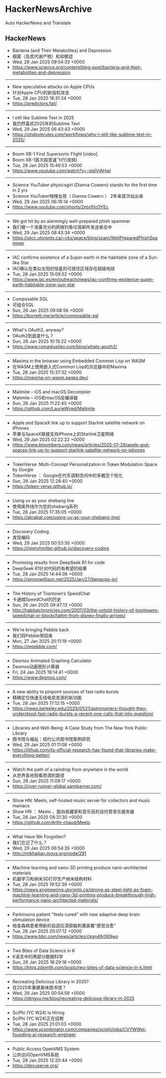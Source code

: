 # HackerNewsArchive
Auto HackerNews and Translate

## HackerNews
* Bacteria (and Their Metabolites) and Depression
* 细菌（及其代谢产物）和抑郁症
* Wed, 29 Jan 2025 09:54:33 +0000
* https://www.science.org/content/blog-post/bacteria-and-their-metabolites-and-depression
----
* New speculative attacks on Apple CPUs
* 针对Apple CPU的新投机攻击
* Tue, 28 Jan 2025 18:31:34 +0000
* https://predictors.fail/
----
* I still like Sublime Text in 2025
* 我仍然喜欢2025年的Sublime Text
* Wed, 29 Jan 2025 06:43:43 +0000
* https://ohdoylerules.com/workflows/why-i-still-like-sublime-text-in-2025/
----
* Boom XB-1 First Supersonic Flight [video]
* Boom XB-1首次超音速飞行[视频]
* Tue, 28 Jan 2025 15:46:53 +0000
* https://www.youtube.com/watch?v=-qisIViAHwI
----
* Science YouTuber physicsgirl (Dianna Cowern) stands for the first time in 2 yrs
* Science YouTuber物理女孩（ Dianna Cowern ） 2年来首次站出来
* Wed, 29 Jan 2025 06:16:14 +0000
* https://www.youtube.com/shorts/2ntx91cOYEc
----
* We got hit by an alarmingly well-prepared phish spammer
* 我们被一个准备充分的网络钓鱼垃圾邮件发送者击中
* Wed, 29 Jan 2025 08:43:34 +0000
* https://utcc.utoronto.ca/~cks/space/blog/spam/WellPreparedPhishSpammer
----
* IAC confirms existence of a Super-earth in the habitable zone of a Sun-like Star
* IAC确认在类似太阳的恒星的可居住区域存在超级地球
* Tue, 28 Jan 2025 15:09:52 +0000
* https://www.iac.es/en/outreach/news/iac-confirms-existence-super-earth-habitable-zone-sun-star
----
* Composable SQL
* 可组合SQL
* Sun, 26 Jan 2025 09:08:56 +0000
* https://borretti.me/article/composable-sql
----
* What's OAuth2, anyway?
* OAuth2到底是什么？
* Sun, 26 Jan 2025 10:15:22 +0000
* https://www.romaglushko.com/blog/whats-aouth2/
----
* Maxima in the browser using Embedded Common Lisp on WASM
* 在WASM上使用嵌入式Common Lisp的浏览器中的Maxima
* Tue, 28 Jan 2025 15:37:32 +0000
* https://maxima-on-wasm.pages.dev/
----
* Malimite – iOS and macOS Decompiler
* Malimite – iOS和macOS反编译器
* Sun, 26 Jan 2025 11:22:40 +0000
* https://github.com/LaurieWired/Malimite
----
* Apple and SpaceX link up to support Starlink satellite network on iPhones
* 苹果与SpaceX联接支持iPhone上的Starlink卫星网络
* Wed, 29 Jan 2025 02:22:22 +0000
* https://www.bloomberg.com/news/articles/2025-01-29/apple-and-spacex-link-up-to-support-starlink-satellite-network-on-iphones
----
* TokenVerse: Multi-Concept Personalization in Token Modulation Space by Google
* TokenVerse ： Google在代币调制空间中的多概念个性化
* Sun, 26 Jan 2025 12:28:40 +0000
* https://token-verse.github.io/
----
* Using uv as your shebang line
* 使用紫外线作为您的shebang系列
* Tue, 28 Jan 2025 17:35:05 +0000
* https://akrabat.com/using-uv-as-your-shebang-line/
----
* Discovery Coding
* 发现编码
* Wed, 29 Jan 2025 00:53:30 +0000
* https://jimmyhmiller.github.io/discovery-coding
----
* Promising results from DeepSeek R1 for code
* DeepSeek R1针对代码的有希望的结果
* Tue, 28 Jan 2025 14:44:06 +0000
* https://simonwillison.net/2025/Jan/27/llamacpp-pr/
----
* The History of Toontown’s SpeedChat
* 卡通城SpeedChat的历史
* Sun, 26 Jan 2025 09:47:13 +0000
* http://habitatchronicles.com/2007/03/the-untold-history-of-toontowns-speedchat-or-blockchattm-from-disney-finally-arrives/
----
* We're bringing Pebble back
* 我们将Pebble带回来
* Mon, 27 Jan 2025 20:11:19 +0000
* https://repebble.com/
----
* Desmos Animated Graphing Calculator
* Desmos动画图形计算器
* Fri, 24 Jan 2025 19:14:41 +0000
* https://www.desmos.com/
----
* A new ability to pinpoint sources of fast radio bursts
* 精确定位快速无线电突发源的新功能
* Tue, 28 Jan 2025 17:12:15 +0000
* https://news.berkeley.edu/2025/01/21/astronomers-thought-they-understood-fast-radio-bursts-a-recent-one-calls-that-into-question/
----
* Libraries and Well-Being: A Case Study from The New York Public Library
* 图书馆与福祉：纽约公共图书馆案例研究
* Wed, 29 Jan 2025 01:11:08 +0000
* https://lithub.com/its-official-research-has-found-that-libraries-make-everything-better/
----
* Watch the path of a raindrop from anywhere in the world
* 从世界各地观看雨滴的路径
* Sun, 26 Jan 2025 11:09:17 +0000
* https://river-runner-global.samlearner.com/
----
* Show HN: Meelo, self-hosted music server for collectors and music maniacs
* Show HN ： Meelo ，面向收藏家和音乐狂的自托管音乐服务器
* Tue, 28 Jan 2025 08:31:30 +0000
* https://github.com/Arthi-chaud/Meelo
----
* What Have We Forgotten?
* 我们忘记了什么？
* Wed, 29 Jan 2025 06:54:35 +0000
* http://mikhailian.mova.org/node/291
----
* Machine learning and nano-3D printing produce nano-architected materials
* 机器学习和纳米3D打印生产纳米结构材料
* Tue, 28 Jan 2025 19:52:39 +0000
* https://news.engineering.utoronto.ca/strong-as-steel-light-as-foam-machine-learning-and-nano-3d-printing-produce-breakthrough-high-performance-nano-architected-materials/
----
* Parkinsons patient "feels cured" with new adaptive deep brain stimulation device
* 帕金森病患者用新的自适应深部脑刺激装置“感觉治愈”
* Tue, 28 Jan 2025 20:07:12 +0000
* https://www.bbc.com/news/articles/ckgn49r069wo
----
* Two Bites of Data Science in K
* K语言中的两部分数据科学
* Sun, 26 Jan 2025 18:29:18 +0000
* https://blog.zdsmith.com/posts/two-bites-of-data-science-in-k.html
----
* Recreating Delicious Library in 2025?
* 在2025年重建美味图书馆？
* Wed, 29 Jan 2025 00:54:58 +0000
* https://dingyu.me/blog/recreating-delicious-library-in-2025
----
* SciPhi (YC W24) Is Hiring
* SciPhi (YC W24)正在招聘
* Tue, 28 Jan 2025 21:01:03 +0000
* https://www.ycombinator.com/companies/sciphi/jobs/CVYWWpl-founding-ai-research-engineer
----
* Public Access OpenVMS System
* 公共访问OpenVMS系统
* Tue, 28 Jan 2025 12:20:44 +0000
* https://decuserve.org/
----

